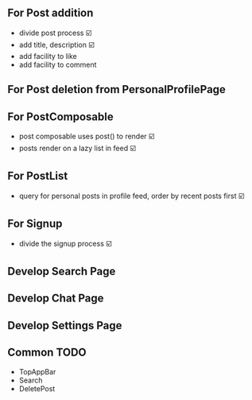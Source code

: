 ## For Post addition
* divide post process ☑️
* add title, description ☑️
* add facility to like
* add facility to comment

## For Post deletion from PersonalProfilePage

## For PostComposable 
* post composable uses post() to render ☑️
* posts render on a lazy list in feed ☑️


## For PostList
* query for personal posts in profile feed, order by recent posts first ☑️

## For Signup
* divide the signup process ☑️

## Develop Search Page

## Develop Chat Page

## Develop Settings Page


## Common TODO
- TopAppBar
- Search
- DeletePost
